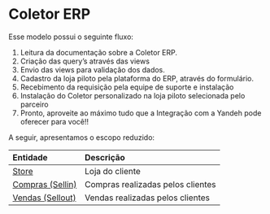 # Coletor ERP

Esse modelo possui o seguinte fluxo:

1. Leitura da documentação sobre a Coletor ERP.
2. Criação das query’s através das views
3. Envio das views para validação dos dados.
4. Cadastro da loja piloto pela plataforma do ERP, através do formulário.
5. Recebimento da requisição pela equipe de suporte e instalação
6. Instalação do Coletor personalizado na loja piloto selecionada pelo parceiro
7. Pronto, aproveite ao máximo tudo que a Integração com a Yandeh pode oferecer para você!!

A seguir, apresentamos o escopo reduzido:

| Entidade | Descrição |
| :--- | :--- |
| [Store](store.md) | Loja do cliente |
| [Compras \(Sellin\)](sellin/) | Compras realizadas pelos clientes |
| [Vendas \(Sellout\)](sellout-vendas/) | Vendas realizadas pelos clientes |

